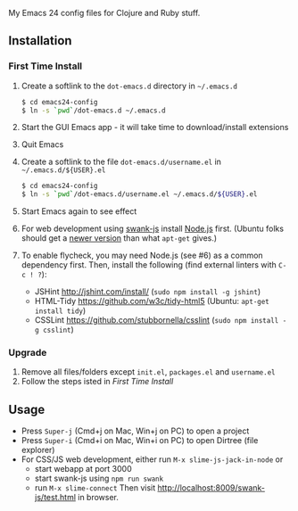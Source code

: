 
My Emacs 24 config files for Clojure and Ruby stuff.

## Installation

### First Time Install

1. Create a softlink to the `dot-emacs.d` directory in `~/.emacs.d`

   ```bash
   $ cd emacs24-config
   $ ln -s `pwd`/dot-emacs.d ~/.emacs.d
   ```

2. Start the GUI Emacs app - it will take time to download/install extensions

3. Quit Emacs

4. Create a softlink to the file `dot-emacs.d/username.el` in `~/.emacs.d/${USER}.el`

   ```bash
   $ cd emacs24-config
   $ ln -s `pwd`/dot-emacs.d/username.el ~/.emacs.d/${USER}.el
   ```

5. Start Emacs again to see effect

6. For web development using [swank-js](https://github.com/swank-js/swank-js)
install [Node.js](nodejs.org) first. (Ubuntu folks should get a
[newer version](https://launchpad.net/~chris-lea/+archive/node.js/)
than what `apt-get` gives.)

7. To enable flycheck, you may need Node.js (see #6) as a common dependency
first. Then, install the following (find external linters with `C-c ! ?`):
   * JSHint http://jshint.com/install/ (`sudo npm install -g jshint`)
   * HTML-Tidy https://github.com/w3c/tidy-html5 (Ubuntu: `apt-get install tidy`)
   * CSSLint https://github.com/stubbornella/csslint (`sudo npm install -g csslint`)


### Upgrade

1. Remove all files/folders except `init.el`, `packages.el` and `username.el`
2. Follow the steps isted in *First Time Install*

## Usage

* Press `Super-j` (Cmd+j on Mac, Win+j on PC) to open a project
* Press `Super-i` (Cmd+i on Mac, Win+i on PC) to open Dirtree (file explorer)
* For CSS/JS web development, either run `M-x slime-js-jack-in-node` or
   * start webapp at port 3000
   * start swank-js using `npm run swank`
   * run `M-x slime-connect`
   Then visit
   [http://localhost:8009/swank-js/test.html](http://localhost:8009/swank-js/test.html)
   in browser.

